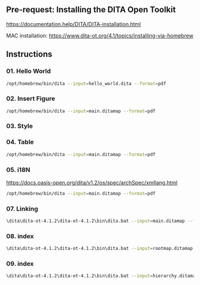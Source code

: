 
## Pre-request: Installing the DITA Open Toolkit

https://documentation.help/DITA/DITA-installation.html

MAC installation: https://www.dita-ot.org/4.1/topics/installing-via-homebrew

## Instructions

### 01. Hello World

```sh
/opt/homebrew/bin/dita --input=hello_world.dita --format=pdf
```

### 02. Insert Figure

```sh
/opt/homebrew/bin/dita --input=main.ditamap --format=pdf
```

### 03. Style

### 04. Table

```sh
/opt/homebrew/bin/dita --input=main.ditamap --format=pdf
```

### 05. i18N

https://docs.oasis-open.org/dita/v1.2/os/spec/archSpec/xmllang.html

```sh
/opt/homebrew/bin/dita --input=main.ditamap --format=pdf
```

### 07. Linking

```sh
\dita\dita-ot-4.1.2\dita-ot-4.1.2\bin\dita.bat --input=main.ditamap --format=pdf
```

### 08. index

```sh
\dita\dita-ot-4.1.2\dita-ot-4.1.2\bin\dita.bat --input=rootmap.ditamap --format=pdf
```
### 09. index

```sh
\dita\dita-ot-4.1.2\dita-ot-4.1.2\bin\dita.bat --input=hierarchy.ditamap --format=pdf
```
